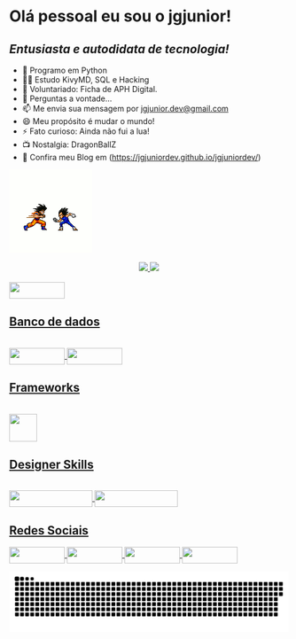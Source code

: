 # Olá pessoal eu sou o jgjunior!
## *Entusiasta e autodidata de tecnologia!*


- 🐍 Programo em Python
- 👨‍💻 Estudo KivyMD, SQL e Hacking
- 🤝 Voluntariado: Ficha de APH Digital.
- 💬 Perguntas a vontade...
- 📫 Me envia sua mensagem por jgjunior.dev@gmail.com
- 😄 Meu propósito é mudar o mundo!
- ⚡ Fato curioso: Ainda não fui a lua!
- 📺 Nostalgia: DragonBallZ
- 📰 Confira meu Blog em (https://jgjuniordev.github.io/jgjuniordev/)

![Goku.gif](https://github.com/jgjuniordev/jgjuniordev/blob/main/gokuevegeta.gif)

<div align = "center">
  <a href="https://github.com/jgjunior">
  <img height = "145em" src = "https://github-readme-stats.vercel.app/api?username=jgjuniordev&show_icons=true&theme=dracula&include_all_commits=true&count_private=true" />
  <img height = "145em" src = "https://github-readme-stats.vercel.app/api/top-langs/?username=jgjuniordev&layout=compact&langs_count=7&theme=dracula" />
</div>
<div style = "display: inline_block"> <br>
  <img align = "center" height = "30" width = "100" src = "https://img.shields.io/badge/Python-14354C?style=for-the-badge&logo=python&logoColor=white">

## Banco de dados
</div>
<div style = "display: inline_block"> <br>
  <img align = "center" height = "30" width = "100" src = "https://img.shields.io/badge/MySQL-00000F?style=for-the-badge&logo=mysql&logoColor=white">
  <img align = "center" height = "30" width = "100" src = "https://img.shields.io/badge/SQLite-07405E?style=for-the-badge&logo=sqlite&logoColor=white">
  
  
## Frameworks
</div>
<div style = "display: inline_block"> <br>
  <img align = "center" height = "50" width = "50" src = "https://cdn.jsdelivr.net/gh/devicons/devicon/icons/qt/qt-original.svg" />

## Designer Skills
</div>
<div style = "display: inline_block"> <br>
  <img align = "center" height = "30" width = "150" src = "https://aleen42.github.io/badges/src/illustrator.svg">
  <img align = "center" height = "30" width = "150" src = "https://aleen42.github.io/badges/src/photoshop.svg">
</div>
  
  ##
## Redes Sociais
<div> 
  <a href="https://www.youtube.com/channel/UCS8sCP7sPYHLE1mDQq2IOzA" target="_blank"> <img align = "center" height = "30" width = "100" src = "https://img.shields.io/badge/YouTube-FF0000? style = for-the-badge & logo = youtube & logoColor = white "target =" _ blank "> </a>
  <a href="https://www.instagram.com/in.comply/" target="_blank"> <img align = "center" height = "30" width = "100" src = "https://img.shields.io/badge/-Instagram-%23E4405F?style=for-the- emblema & logo = instagram & logoColor = white "target =" _ blank "> </a>
 <a href="https://discord.com/channels/@me" target="_blank"> <img align = "center" height = "30" width = "100" src = "https://img.shields.io/badge/Discord-7289DA?style=for-the-badge&logo= discord & logoColor = white "target =" _ blank "> </a> 
  <a href="https://www.linkedin.com/in/jos%C3%A9-junior-69b777196" target="_blank"> <img align = "center" height = "30" width = "100" src = "https://img.shields.io/badge/LinkedIn-0077B5?style=for-the-badge&logo=linkedin&logoColor=white"> </a> 
 
  ![Snake animation](https://github.com/jgjuniordev/jgjuniordev/blob/output/github-contribution-grid-snake.svg)
 
</div>
